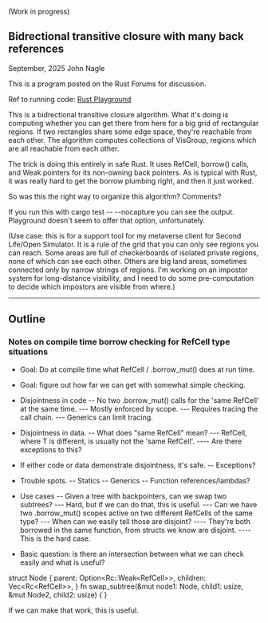 (Work in progress)

## Bidrectional transitive closure with many back references

September, 2025
John Nagle

This is a program posted on the Rust Forums for discussion.

Ref to running code: [Rust Playground](https://play.rust-lang.org/?version=stable&mode=debug&edition=2024&gist=3071faba427b440643d26ac5fe182caa)

This is a bidrectional transitive closure algorithm. What it's doing is computing whether you can get there from here for a big grid of rectangular regions. If two rectangles share some edge space, they're reachable from each other. The algorithm computes collections of VisGroup, regions which are all reachable from each other.

The trick is doing this entirely in safe Rust. It uses RefCell, borrow() calls, and Weak pointers for its non-owning back pointers. As is typical with Rust, it was really hard to get the borrow plumbing right, and then it just worked.

So was this the right way to organize this algorithm? Comments?

If you run this with cargo test -- --nocapture you can see the output. Playground doesn't seem to offer that option, unfortunately.

(Use case: this is for a support tool for my metaverse client for Second Life/Open Simulator. It is a rule of the grid that you can only see regions you can reach. Some areas are full of checkerboards of isolated private regions, none of which can see each other. Others are big land areas, sometimes connected only by narrow strings of regions. I'm working on an impostor system for long-distance visibility, and I need to do some pre-computation to decide which impostors are visible from where.)



--------------------
## Outline
### Notes on compile time borrow checking for RefCell type situations

- Goal: Do at compile time what RefCell / .borrow_mut() does at run time.
- Goal: figure out how far we can get with somewhat simple checking.

- Disjointness in code
-- No two .borrow_mut() calls for the 'same RefCell' at the same time.
--- Mostly enforced by scope.
--- Requires tracing the call chain.
--- Generics can limit tracing.

- Disjointness in data.
-- What does "same RefCell" mean?
--- RefCell<T>, where T is different, is usually not the 'same RefCell'.
---- Are there exceptions to this?

- If either code or data demonstrate disjointness, it's safe.
-- Exceptions?

- Trouble spots.
-- Statics
-- Generics
-- Function references/lambdas?

- Use cases
-- Given a tree with backpointers, can we swap two subtrees?
--- Hard, but if we can do that, this is useful.
--- Can we have two .borrow_mut() scopes active on two
different RefCells of the same type?
--- When can we easily tell those are disjoint?
---- They're both borrowed in the same function,
from structs we know are disjoint.
---- This is the hard case.

- Basic question: is there an intersection between what we can check easily and what is useful?

struct Node {
   parent: Option<Rc::Weak<RefCell<Node>>>,
   children: Vec<Rc<RefCell<Node>>>,
}
fn swap_subtree(&mut node1: Node, child1: usize, &mut Node2, child2: usize)
{
}

If we can make that work, this is useful.

